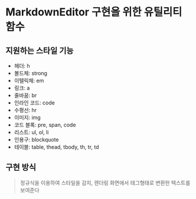# MarkdownEditor 구현을 위한 유틸리티 함수

## 지원하는 스타일 기능

- 헤더: h
- 볼드체: strong
- 이텔릭체: em
- 링크: a
- 줄바꿈: br
- 인라인 코드: code
- 수평선: hr
- 이미지: img
- 코드 블록: pre, span, code
- 리스트: ul, ol, li
- 인용구: blockquote
- 테이블: table, thead, tbody, th, tr, td

## 구현 방식

> 정규식을 이용하여 스타일을 감지, 렌더링 화면에서 태그형태로 변환한 텍스트를 보여준다
